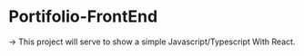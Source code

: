 # Portifolio-FrontEnd
-> This project will serve to show a simple Javascript/Typescript With React.
